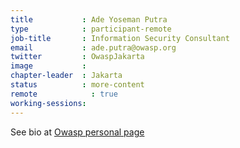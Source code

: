 ```yaml
---
title           : Ade Yoseman Putra
type            : participant-remote
job-title       : Information Security Consultant
email           : ade.putra@owasp.org
twitter         : OwaspJakarta
image           :
chapter-leader  : Jakarta
status          : more-content
remote		      : true
working-sessions:
---
```


See bio at [Owasp personal page](https://www.owasp.org/index.php/Ade_Yoseman_Putra)

